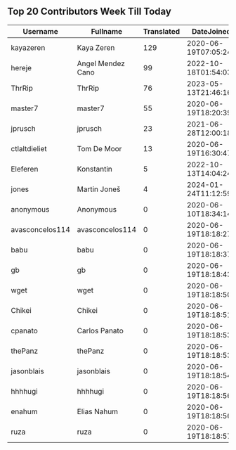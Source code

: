 ## Top 20 Contributors Week Till Today ##
|Username|Fullname|Translated|DateJoined|Language|
|--------|--------|----------|----------|-------|
|kayazeren|Kaya Zeren|129|2020-06-19T07:05:24Z|tr|
|hereje|Angel Mendez Cano|99|2022-10-18T01:54:03.|es|
|ThrRip|ThrRip|76|2023-05-13T21:46:16.|zh_Hans|
|master7|master7|55|2020-06-19T18:20:39.|pl|
|jprusch|jprusch|23|2021-06-28T12:00:18.|de|
|ctlaltdieliet|Tom De Moor|13|2020-06-19T16:30:47Z|nl|
|Eleferen|Konstantin|5|2022-10-13T14:04:24Z|ru|
|jones|Martin Joneš|4|2024-01-24T11:12:59.|cs|
|anonymous|Anonymous|0|2020-06-10T18:34:14.||
|avasconcelos114|avasconcelos114|0|2020-06-19T18:18:27Z||
|babu|babu|0|2020-06-19T18:18:37.||
|gb|gb|0|2020-06-19T18:18:43.||
|wget|wget|0|2020-06-19T18:18:50Z||
|Chikei|Chikei|0|2020-06-19T18:18:51Z||
|cpanato|Carlos Panato|0|2020-06-19T18:18:53Z||
|thePanz|thePanz|0|2020-06-19T18:18:53Z||
|jasonblais|jasonblais|0|2020-06-19T18:18:54Z||
|hhhhugi|hhhhugi|0|2020-06-19T18:18:56.||
|enahum|Elias  Nahum|0|2020-06-19T18:18:56Z|es|
|ruza|ruza|0|2020-06-19T18:18:57.||
